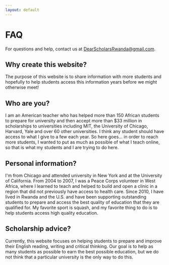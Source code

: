 ```yaml
---
layout: default
---
```


# FAQ 

For questions and help, contact us at <DearScholarsRwanda@gmail.com>.

## Why create this website?

The purpose of this website is to share information with more students and hopefully to help students access this information years before we might otherwise meet!

## Who are you?

I am an American teacher who has helped more than 150 African students to prepare for university and then accept more than $33 million in scholarships to universities including MIT, the University of Chicago, Harvard, Yale and over 60 other universities.
I think any student should have access to what I give to a few each year.
So here goes... in order to reach more students, I wanted to put as much as possible of what I teach online, so that is what my students and I are trying to do here.

## Personal information?

I'm from Chicago and attended university in New York and at the University of California.
From 2004 to 2007, I was a Peace Corps volunteer in West Africa, where I learned to teach and helped to build and open a clinic in a region that did not previously have access to health care.
Since 2010, I have lived in Rwanda and the U.S. and have been supporting outstanding students to prepare and access the best quality of education that they are qualified for.
My favorite sport is squash, and my favorite thing to do is to help students access high quality education.

## Scholarship advice?

Currently, this website focuses on helping students to prepare and improve their English reading, writing and critical thinking.
Our goal is to help as many students as possible to earn the best possible education, but we do not think that a particular university is the only way to do this.
